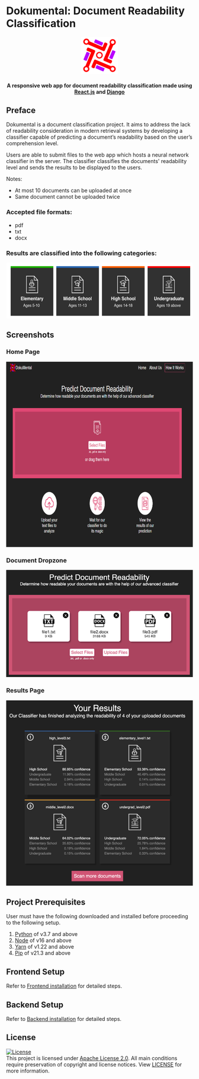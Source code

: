 # Dokumental: Document Readability Classification

<p align="center">
  <img src="assets/Dokumental_Logo.png" alt="Logo" width="100" height="100">
</p>

<h4 align="center">A responsive web app for document readability classification made using <a href="https://reactjs.org/" target="_blank">React.js</a> and <a href="https://www.djangoproject.com" target="_blank">Django</a></h4>


## Preface

Dokumental is a document classification project. It aims to address the lack of readability consideration in modern retrieval systems by developing a classifier capable of predicting a document’s readability based on the user’s comprehension level.

Users are able to submit files to the web app which hosts a neural network classifier in the server. The classifier classifies the documents' readability level and sends the results to be displayed to the users. 

Notes:
- At most 10 documents can be uploaded at once
- Same document cannot be uploaded twice

### Accepted file formats: 
- pdf
- txt
- docx

### Results are classified into the following categories: 
<img src="assets/categories.png" alt="Results Page" height="150">

## Screenshots
### Home Page
<img src="assets/home_page.png" alt="Home Page" height="500">

### Document Dropzone
<img src="assets/drop_zone.png" alt="Document Dropzone">

### Results Page
<img src="assets/results_page.png" alt="Results Page" height="500">

## Project Prerequisites

User must have the following downloaded and installed before proceeding to the following setup.

1. [Python](https://www.python.org) of v3.7 and above
2. [Node](https://nodejs.org/en) of v16 and above
3. [Yarn](https://classic.yarnpkg.com/en/) of v1.22 and above
4. [Pip](https://pypi.org/project/pip/21.3.1/) of v21.3 and above

## Frontend Setup

Refer to [Frontend installation](./frontend/README.md) for detailed steps. 

## Backend Setup

Refer to [Backend installation](./backend/README.md) for detailed steps.


## License
[![License](https://img.shields.io/badge/License-Apache%202.0-blue.svg)](https://opensource.org/licenses/Apache-2.0)<br>
This project is licensed under [Apache License 2.0](https://opensource.org/licenses/Apache-2.0). All main conditions require preservation of copyright and license notices. View [LICENSE](/LICENSE) for more information.



